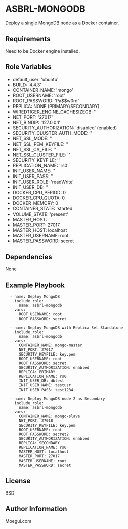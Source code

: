 ASBRL-MONGODB
=========

Deploy a single MongoDB node as a Docker container.

Requirements
------------

Need to be Docker engine installed.

Role Variables
--------------

- default_user: 'ubuntu'
- BUILD: '4.4.3'
- CONTAINER_NAME: 'mongo'
- ROOT_USERNAME: 'root'
- ROOT_PASSWORD: 'Pa$$w0rd'
- REPLICA: NONE (PRIMARY/SECONDARY)
- WIREDTIGER_ENGINE_CACHESIZEGB: ''
- NET_PORT: '27017'
- NET_BINDIP: '127.0.0.1'
- SECURITY_AUTHORIZATION: 'disabled' (enabled)
- SECURITY_CLUSTER_AUTH_MODE: ''
- NET_SSL_MODE: ''
- NET_SSL_PEM_KEYFILE: '' 
- NET_SSL_CA_FILE: '' 
- NET_SSL_CLUSTER_FILE: '' 
- SECURITY_KEYFILE: ''
- REPLICATION_NAME: 'rs0' 
- INIT_USER_NAME: ''
- INIT_USER_PASS: ''
- INIT_USER_ROLE: 'readWrite'
- INIT_USER_DB: ''
- DOCKER_CPU_PERIOD: 0
- DOCKER_CPU_QUOTA: 0
- DOCKER_MEMORY: 0
- CONTAINER_STATE: 'started'
- VOLUME_STATE: 'present'
- MASTER_HOST: 
- MASTER_PORT: 27017
- MASTER_HOST: localhost
- MASTER_USERNAME: root
- MASTER_PASSWORD: secret

Dependencies
------------

None

Example Playbook
----------------

      - name: Deploy MongoDB 
        include_role:
          name: asbrl-mongodb
        vars:
          ROOT_USERNAME: root
          ROOT_PASSWORD: secret

      - name: Deploy MongoDB with Replica Set Standalone
        include_role:
          name: asbrl-mongodb
        vars:
          CONTAINER_NAME: mongo-master
          NET_PORT: 27017
          SECURITY_KEYFILE: key.pem
          ROOT_USERNAME: root
          ROOT_PASSWORD: secret
          SECURITY_AUTHORIZATION: enabled
          REPLICA: PRIMARY
          REPLICATION_NAME: rs0
          INIT_USER_DB: dbtest
          INIT_USER_NAME: testusr
          INIT_USER_PASS: test1234

      - name: Deploy MongoDB node 2 as Secondary
        include_role:
          name: asbrl-mongodb
        vars:
          CONTAINER_NAME: mongo-slave
          NET_PORT: 27018
          SECURITY_KEYFILE: key.pem
          ROOT_USERNAME: root
          ROOT_PASSWORD: secret2
          SECURITY_AUTHORIZATION: enabled
          REPLICA: SECONDARY
          REPLICATION_NAME: rs0
          MASTER_HOST: localhost
          MASTER_PORT: 27017
          MASTER_USERNAME: root
          MASTER_PASSWORD: secret


License
-------

BSD

Author Information
------------------

Moegui.com